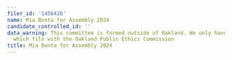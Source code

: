 ```yaml
---
filer_id: '1456426'
name: Mia Bonta for Assembly 2024
candidate_controlled_id: ''
data_warning: This committee is formed outside of Oakland. We only have data on committees
  which file with the Oakland Public Ethics Commission
title: Mia Bonta for Assembly 2024
---
```


